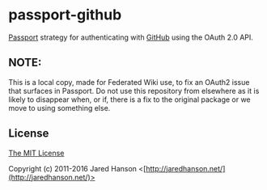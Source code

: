 # passport-github

[Passport](http://passportjs.org/) strategy for authenticating with [GitHub](https://github.com/)
using the OAuth 2.0 API.

## NOTE:

This is a local copy, made for Federated Wiki use, to fix an OAuth2 issue that surfaces in Passport. Do not use this repository from elsewhere as it is likely to disappear when, or if, there is a fix to the original package or we move to using something else.

## License

[The MIT License](http://opensource.org/licenses/MIT)

Copyright (c) 2011-2016 Jared Hanson <[http://jaredhanson.net/](http://jaredhanson.net/)>
